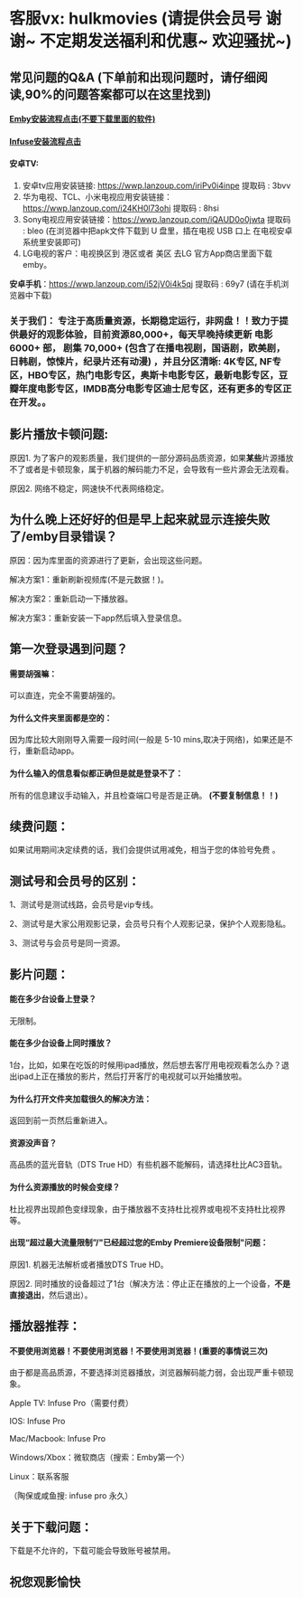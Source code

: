 # 客服vx: hulkmovies  (请提供会员号 谢谢~ 不定期发送福利和优惠~ 欢迎骚扰~)
## 常见问题的Q&A (下单前和出现问题时，请仔细阅读,90%的问题答案都可以在这里找到)

#### [Emby安装流程点击(不要下载里面的软件)](https://www.pianpianduo.com/)
#### [Infuse安装流程点击](https://www.pianpianduo.com/infsue)
#### 安卓TV:
1. 安卓tv应用安装链接: https://wwp.lanzoup.com/iriPv0i4inpe 提取码 : 3bvv 
2. 华为电视、TCL、小米电视应用安装链接：https://wwp.lanzoup.com/i24KH0l73ohi 提取码 : 8hsi
3. Sony电视应用安装链接：https://wwp.lanzoup.com/iQAUD0o0jwta  提取码 : bleo (在浏览器中把apk文件下载到 U 盘里，插在电视 USB 口上 在电视安卓系统里安装即可)
4. LG电视的客户：电视换区到 港区或者 美区 去LG 官方App商店里面下载 emby。

**安卓手机**：https://wwp.lanzoup.com/i52jV0i4k5qj 提取码 : 69y7 (请在手机浏览器中下载)

### 关于我们： 专注于高质量资源，长期稳定运行，非网盘！！致力于提供最好的观影体验，目前资源80,000+，每天早晚持续更新 电影 6000+ 部， 剧集 70,000+ (包含了在播电视剧，国语剧，欧美剧，日韩剧，惊悚片，纪录片还有动漫) ，并且分区清晰: 4K专区, NF专区，HBO专区，热门电影专区，奥斯卡电影专区，最新电影专区，豆瓣年度电影专区，IMDB高分电影专区迪士尼专区，还有更多的专区正在开发。。  

## 影片播放卡顿问题:
原因1. 为了客户的观影质量，我们提供的一部分源码品质资源，如果**某些**片源播放不了或者是卡顿现象，属于机器的解码能力不足，会导致有一些片源会无法观看。

原因2. 网络不稳定，网速快不代表网络稳定。

## 为什么晚上还好好的但是早上起来就显示连接失败了/emby目录错误？
原因：因为库里面的资源进行了更新，会出现这些问题。

解决方案1：重新刷新视频库(不是元数据！)。

解决方案2：重新启动一下播放器。

解决方案3：重新安装一下app然后填入登录信息。

## 第一次登录遇到问题？
#### 需要胡强嘛：
可以直连，完全不需要胡强的。

#### 为什么文件夹里面都是空的：
因为库比较大刚刚导入需要一段时间(一般是 5-10 mins,取决于网络)，如果还是不行，重新启动app。

#### 为什么输入的信息看似都正确但是就是登录不了：
所有的信息建议手动输入，并且检查端口号是否是正确。 **(不要复制信息！！)**

## 续费问题：
如果试用期间决定续费的话，我们会提供试用减免，相当于您的体验号免费 。

## 测试号和会员号的区别：
1、测试号是测试线路，会员号是vip专线。

2、测试号是大家公用观影记录，会员号只有个人观影记录，保护个人观影隐私。

3、测试号与会员号是同一资源。


## 影片问题：
#### 能在多少台设备上登录？
无限制。

#### 能在多少台设备上同时播放？
1台，比如，如果在吃饭的时候用ipad播放，然后想去客厅用电视观看怎么办？退出ipad上正在播放的影片，然后打开客厅的电视就可以开始播放啦。

#### 为什么打开文件夹加载很久的解决方法：
返回到前一页然后重新进入。

#### 资源没声音？
高品质的蓝光音轨（DTS True HD）有些机器不能解码，请选择杜比AC3音轨。

#### 为什么资源播放的时候会变绿？
杜比视界出现颜色变绿现象，由于播放器不支持杜比视界或电视不支持杜比视界等。

#### 出现“超过最大流量限制”/"已经超过您的Emby Premiere设备限制"问题：
原因1. 机器无法解析或者播放DTS True HD。

原因2. 同时播放的设备超过了1台（解决方法：停止正在播放的上一个设备，**不是直接退出**，然后退出）。

## 播放器推荐：
#### 不要使用浏览器！不要使用浏览器！不要使用浏览器！(重要的事情说三次)
由于都是高品质源，不要选择浏览器播放，浏览器解码能力弱，会出现严重卡顿现象。

Apple TV: Infuse Pro（需要付费）

IOS: Infuse Pro

Mac/Macbook: Infuse Pro

Windows/Xbox：微软商店（搜索：Emby第一个）

Linux：联系客服

（陶保或咸鱼搜: infuse pro 永久）

## 关于下载问题：
下载是不允许的，下载可能会导致账号被禁用。


## 祝您观影愉快 

